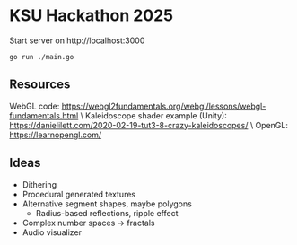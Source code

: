 # KSU Hackathon 2025

Start server on http://localhost:3000 
```
go run ./main.go
```

## Resources
WebGL code: https://webgl2fundamentals.org/webgl/lessons/webgl-fundamentals.html \\ 
Kaleidoscope shader example (Unity): https://danielilett.com/2020-02-19-tut3-8-crazy-kaleidoscopes/ \\
OpenGL: https://learnopengl.com/


## Ideas
- Dithering
- Procedural generated textures
- Alternative segment shapes, maybe polygons
  - Radius-based reflections, ripple effect
- Complex number spaces -> fractals
- Audio visualizer
